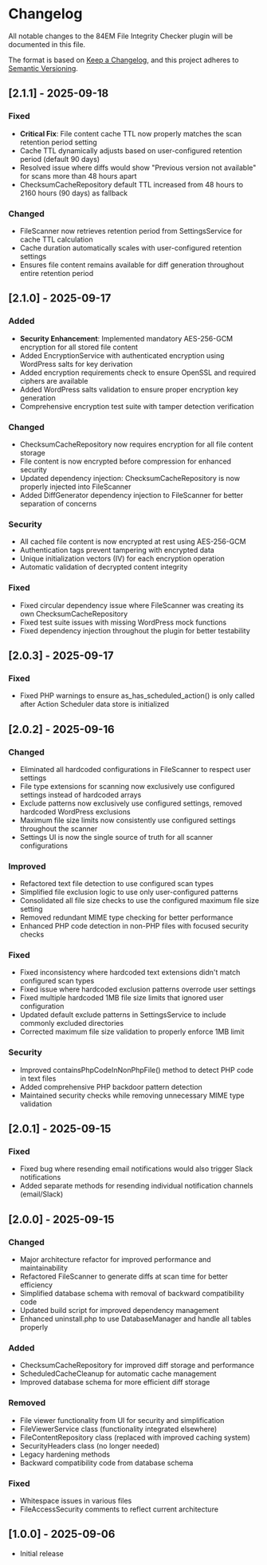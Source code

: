 # Changelog

All notable changes to the 84EM File Integrity Checker plugin will be documented in this file.

The format is based on [Keep a Changelog](https://keepachangelog.com/en/1.0.0/),
and this project adheres to [Semantic Versioning](https://semver.org/spec/v2.0.0.html).

## [2.1.1] - 2025-09-18
### Fixed
- **Critical Fix**: File content cache TTL now properly matches the scan retention period setting
- Cache TTL dynamically adjusts based on user-configured retention period (default 90 days)
- Resolved issue where diffs would show "Previous version not available" for scans more than 48 hours apart
- ChecksumCacheRepository default TTL increased from 48 hours to 2160 hours (90 days) as fallback

### Changed
- FileScanner now retrieves retention period from SettingsService for cache TTL calculation
- Cache duration automatically scales with user-configured retention settings
- Ensures file content remains available for diff generation throughout entire retention period

## [2.1.0] - 2025-09-17
### Added
- **Security Enhancement**: Implemented mandatory AES-256-GCM encryption for all stored file content
- Added EncryptionService with authenticated encryption using WordPress salts for key derivation
- Added encryption requirements check to ensure OpenSSL and required ciphers are available
- Added WordPress salts validation to ensure proper encryption key generation
- Comprehensive encryption test suite with tamper detection verification

### Changed
- ChecksumCacheRepository now requires encryption for all file content storage
- File content is now encrypted before compression for enhanced security
- Updated dependency injection: ChecksumCacheRepository is now properly injected into FileScanner
- Added DiffGenerator dependency injection to FileScanner for better separation of concerns

### Security
- All cached file content is now encrypted at rest using AES-256-GCM
- Authentication tags prevent tampering with encrypted data
- Unique initialization vectors (IV) for each encryption operation
- Automatic validation of decrypted content integrity

### Fixed
- Fixed circular dependency issue where FileScanner was creating its own ChecksumCacheRepository
- Fixed test suite issues with missing WordPress mock functions
- Fixed dependency injection throughout the plugin for better testability

## [2.0.3] - 2025-09-17
### Fixed
- Fixed PHP warnings to ensure as_has_scheduled_action() is only called after Action Scheduler data store is initialized

## [2.0.2] - 2025-09-16

### Changed
- Eliminated all hardcoded configurations in FileScanner to respect user settings
- File type extensions for scanning now exclusively use configured settings instead of hardcoded arrays
- Exclude patterns now exclusively use configured settings, removed hardcoded WordPress exclusions
- Maximum file size limits now consistently use configured settings throughout the scanner
- Settings UI is now the single source of truth for all scanner configurations

### Improved
- Refactored text file detection to use configured scan types
- Simplified file exclusion logic to use only user-configured patterns
- Consolidated all file size checks to use the configured maximum file size setting
- Removed redundant MIME type checking for better performance
- Enhanced PHP code detection in non-PHP files with focused security checks

### Fixed
- Fixed inconsistency where hardcoded text extensions didn't match configured scan types
- Fixed issue where hardcoded exclusion patterns overrode user settings
- Fixed multiple hardcoded 1MB file size limits that ignored user configuration
- Updated default exclude patterns in SettingsService to include commonly excluded directories
- Corrected maximum file size validation to properly enforce 1MB limit

### Security
- Improved containsPhpCodeInNonPhpFile() method to detect PHP code in text files
- Added comprehensive PHP backdoor pattern detection
- Maintained security checks while removing unnecessary MIME type validation

## [2.0.1] - 2025-09-15

### Fixed
- Fixed bug where resending email notifications would also trigger Slack notifications
- Added separate methods for resending individual notification channels (email/Slack)

## [2.0.0] - 2025-09-15

### Changed
- Major architecture refactor for improved performance and maintainability
- Refactored FileScanner to generate diffs at scan time for better efficiency
- Simplified database schema with removal of backward compatibility code
- Updated build script for improved dependency management
- Enhanced uninstall.php to use DatabaseManager and handle all tables properly

### Added
- ChecksumCacheRepository for improved diff storage and performance
- ScheduledCacheCleanup for automatic cache management
- Improved database schema for more efficient diff storage

### Removed
- File viewer functionality from UI for security and simplification
- FileViewerService class (functionality integrated elsewhere)
- FileContentRepository class (replaced with improved caching system)
- SecurityHeaders class (no longer needed)
- Legacy hardening methods
- Backward compatibility code from database schema

### Fixed
- Whitespace issues in various files
- FileAccessSecurity comments to reflect current architecture

## [1.0.0] - 2025-09-06
- Initial release
